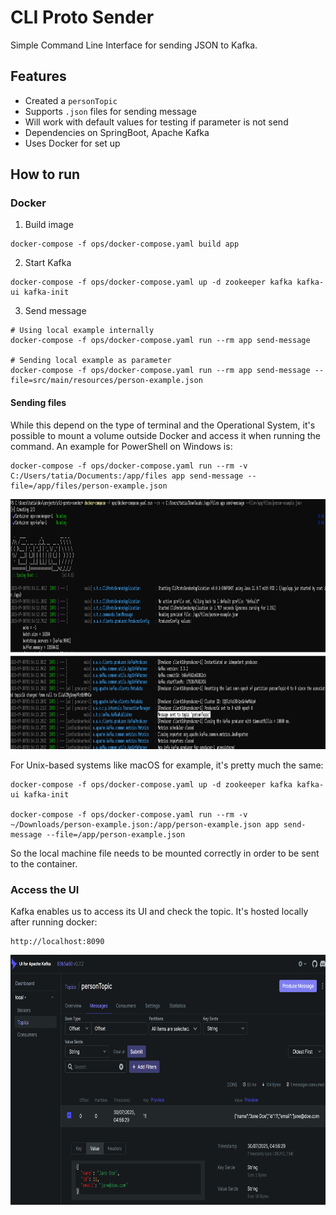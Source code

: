 # CLI Proto Sender

Simple Command Line Interface for sending JSON to Kafka.

## Features

- Created a `personTopic`
- Supports `.json` files for sending message
- Will work with default values for testing if parameter is not send
- Dependencies on SpringBoot, Apache Kafka
- Uses Docker for set up


## How to run

### Docker

1. Build image

```
docker-compose -f ops/docker-compose.yaml build app
```

2. Start Kafka

```
docker-compose -f ops/docker-compose.yaml up -d zookeeper kafka kafka-ui kafka-init
```

3. Send message

```
# Using local example internally
docker-compose -f ops/docker-compose.yaml run --rm app send-message

# Sending local example as parameter
docker-compose -f ops/docker-compose.yaml run --rm app send-message --file=src/main/resources/person-example.json
```

#### Sending files

While this depend on the type of terminal and the Operational System, it's possible to mount a volume outside Docker and access
it when running the command. An example for PowerShell on Windows is:

```
docker-compose -f ops/docker-compose.yaml run --rm -v C:/Users/tatia/Documents:/app/files app send-message --file=/app/files/person-example.json
```

<img alt="Kafka UI with message on topic person" height="400" width="700" src="src/main/resources/static/send-file.png"/>

For Unix-based systems like macOS for example, it's pretty much the same:

```
docker-compose -f ops/docker-compose.yaml up -d zookeeper kafka kafka-ui kafka-init

docker-compose -f ops/docker-compose.yaml run --rm -v ~/Downloads/person-example.json:/app/person-example.json app send-message --file=/app/person-example.json
```

So the local machine file needs to be mounted correctly in order to be sent to the container.

### Access the UI

Kafka enables us to access its UI and check the topic. It's hosted locally after running docker:

```
http://localhost:8090
```

<img alt="Kafka UI with message on topic person" height="400" width="700" src="src/main/resources/static/kafka-ui.png"/>